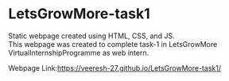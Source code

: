 # LetsGrowMore-task1
Static webpage created using HTML, CSS, and JS.<br>
This webpage was created to complete task-1 in LetsGrowMore VirtualInternshipProgramme as web intern.<br>

Webpage Link:https://veeresh-27.github.io/LetsGrowMore-task1/<br>
